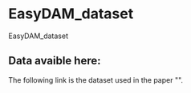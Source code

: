 # EasyDAM_dataset
EasyDAM_dataset
## Data avaible here:
The following link is the dataset used in the paper "".
